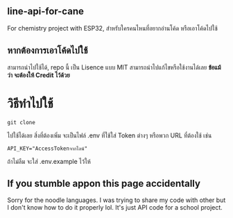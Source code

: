## line-api-for-cane
For chemistry project with ESP32, สำหรับใครคนไหนที่อยากอ่านโค้ด หรือเอาโค้ดไปใช้

## หากต้องการเอาโค้ดไปใช้
สามารถนำไปใช้ได้, repo นี้ เป็น Lisence แบบ MIT สามารถนำไปแก้ไขหรือใช้งานได้เลย **ข้อแม้ว่า จะต้องให้ Credit ไว้ด้วย**

# วิธีทำไปใช้
```
git clone
```
ไปใช้ได้เลย สิ่งที่ต้องเพิ่ม จะเป็นไฟล์ .env ที่ใช้ใส่ Token ต่างๆ หรือพวก URL ที่ต้องใช้ เช่น
```
API_KEY="AccessTokenจากไลน์"
```
ถ้าไม่ลืม จะใส่ .env.example ไว้ให้

## If you stumble appon this page accidentally
Sorry for the noodle languages. I was trying to share my code with other but I don't know how to do it properly lol. It's just API code for a school project.
